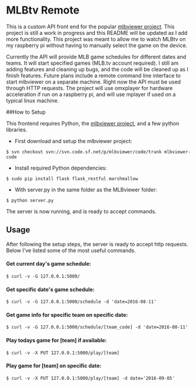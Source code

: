 # MLBtv Remote

This is a custom API front end for the popular [mlbviewer project](https://sourceforge.net/projects/mlbviewer/). This project is still a work in progress and this README will be updated as I add more functionality. This project was meant to allow me to watch MLBtv on my raspberry pi without having to manually select the game on the device. 


Currently the API will provide MLB game schedules for different dates and teams. It will start specified games (MLB.tv account required). I still am adding features and cleaning up bugs, and the code will be cleaned up as I finish features. Future plans include a remote command line interface to start mlbviewer on a separate machine. Right now the API must be used through HTTP requests. The project will use omxplayer for hardware acceleration if run on a raspberry pi, and will use mplayer if used on a typical linux machine.

##How to Setup

This frontend requires Python, the [mlbviewer project](https://sourceforge.net/p/mlbviewer/code/HEAD/tree/trunk/), and a few python libraries.

* First download and setup the mlbviewer project:
```
$ svn checkout svn://svn.code.sf.net/p/mlbviewer/code/trunk mlbviewer-code
```
* Install required Python dependencies:
```
$ sudo pip install flask flask_restful marshmallow
```
* With server.py in the same folder as the MLBviewer folder:
```
$ python server.py
```
The server is now running, and is ready to accept commands.

## Usage

After following the setup steps, the server is ready to accept http requests. Below I've listed some of the most useful commands.

#### Get current day's game schedule:
```
$ curl -v -G 127.0.0.1:5000/
```
#### Get specific date's game schedule:
```
$ curl -v -G 127.0.0.1:5000/schedule -d 'date=2016-08-11'
```
#### Get game info for specific team on specific date:
```
$ curl -v -G 127.0.0.1:5000/schedule/[team_code] -d 'date=2016-08-11'
```
#### Play todays game for [team] if available:
```
$ curl -v -X PUT 127.0.0.1:5000/play/[team]
```
#### Play game for [team] on specific date:
```
$ curl -v -X PUT 127.0.0.1:5000/play/[team] -d date='2016-09-05'
```